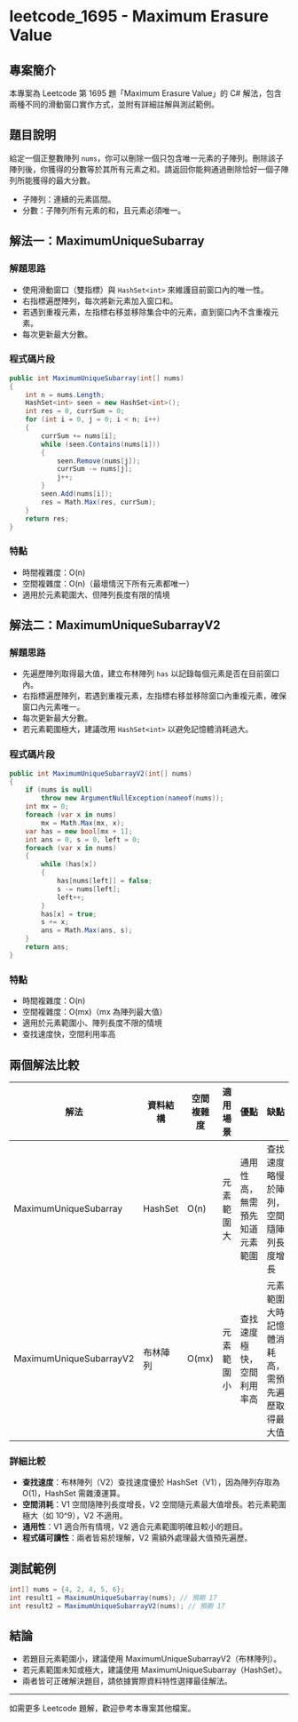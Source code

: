 # leetcode_1695 - Maximum Erasure Value

## 專案簡介

本專案為 Leetcode 第 1695 題「Maximum Erasure Value」的 C# 解法，包含兩種不同的滑動窗口實作方式，並附有詳細註解與測試範例。

## 題目說明

給定一個正整數陣列 `nums`，你可以刪除一個只包含唯一元素的子陣列。刪除該子陣列後，你獲得的分數等於其所有元素之和。請返回你能夠通過刪除恰好一個子陣列所能獲得的最大分數。

- 子陣列：連續的元素區間。
- 分數：子陣列所有元素的和，且元素必須唯一。

## 解法一：MaximumUniqueSubarray

### 解題思路

- 使用滑動窗口（雙指標）與 `HashSet<int>` 來維護目前窗口內的唯一性。
- 右指標遍歷陣列，每次將新元素加入窗口和。
- 若遇到重複元素，左指標右移並移除集合中的元素，直到窗口內不含重複元素。
- 每次更新最大分數。

### 程式碼片段

```csharp
public int MaximumUniqueSubarray(int[] nums)
{
    int n = nums.Length;
    HashSet<int> seen = new HashSet<int>();
    int res = 0, currSum = 0;
    for (int i = 0, j = 0; i < n; i++)
    {
        currSum += nums[i];
        while (seen.Contains(nums[i]))
        {
            seen.Remove(nums[j]);
            currSum -= nums[j];
            j++;
        }
        seen.Add(nums[i]);
        res = Math.Max(res, currSum);
    }
    return res;
}
```

### 特點

- 時間複雜度：O(n)
- 空間複雜度：O(n)（最壞情況下所有元素都唯一）
- 適用於元素範圍大、但陣列長度有限的情境

## 解法二：MaximumUniqueSubarrayV2

### 解題思路

- 先遍歷陣列取得最大值，建立布林陣列 `has` 以記錄每個元素是否在目前窗口內。
- 右指標遍歷陣列，若遇到重複元素，左指標右移並移除窗口內重複元素，確保窗口內元素唯一。
- 每次更新最大分數。
- 若元素範圍極大，建議改用 `HashSet<int>` 以避免記憶體消耗過大。

### 程式碼片段

```csharp
public int MaximumUniqueSubarrayV2(int[] nums)
{
    if (nums is null)
        throw new ArgumentNullException(nameof(nums));
    int mx = 0;
    foreach (var x in nums)
        mx = Math.Max(mx, x);
    var has = new bool[mx + 1];
    int ans = 0, s = 0, left = 0;
    foreach (var x in nums)
    {
        while (has[x])
        {
            has[nums[left]] = false;
            s -= nums[left];
            left++;
        }
        has[x] = true;
        s += x;
        ans = Math.Max(ans, s);
    }
    return ans;
}
```

### 特點

- 時間複雜度：O(n)
- 空間複雜度：O(mx)（mx 為陣列最大值）
- 適用於元素範圍小、陣列長度不限的情境
- 查找速度快，空間利用率高

## 兩個解法比較

| 解法 | 資料結構 | 空間複雜度 | 適用場景 | 優點 | 缺點 |
|------|----------|------------|----------|------|------|
| MaximumUniqueSubarray | HashSet | O(n) | 元素範圍大 | 通用性高，無需預先知道元素範圍 | 查找速度略慢於陣列，空間隨陣列長度增長 |
| MaximumUniqueSubarrayV2 | 布林陣列 | O(mx) | 元素範圍小 | 查找速度極快，空間利用率高 | 元素範圍大時記憶體消耗高，需預先遍歷取得最大值 |

### 詳細比較

- **查找速度**：布林陣列（V2）查找速度優於 HashSet（V1），因為陣列存取為 O(1)，HashSet 需雜湊運算。
- **空間消耗**：V1 空間隨陣列長度增長，V2 空間隨元素最大值增長。若元素範圍極大（如 10^9），V2 不適用。
- **通用性**：V1 適合所有情境，V2 適合元素範圍明確且較小的題目。
- **程式碼可讀性**：兩者皆易於理解，V2 需額外處理最大值預先遍歷。

## 測試範例

```csharp
int[] nums = {4, 2, 4, 5, 6};
int result1 = MaximumUniqueSubarray(nums); // 預期 17
int result2 = MaximumUniqueSubarrayV2(nums); // 預期 17
```

## 結論

- 若題目元素範圍小，建議使用 MaximumUniqueSubarrayV2（布林陣列）。
- 若元素範圍未知或極大，建議使用 MaximumUniqueSubarray（HashSet）。
- 兩者皆可正確解決題目，請依據實際資料特性選擇最佳解法。

---

如需更多 Leetcode 題解，歡迎參考本專案其他檔案。
